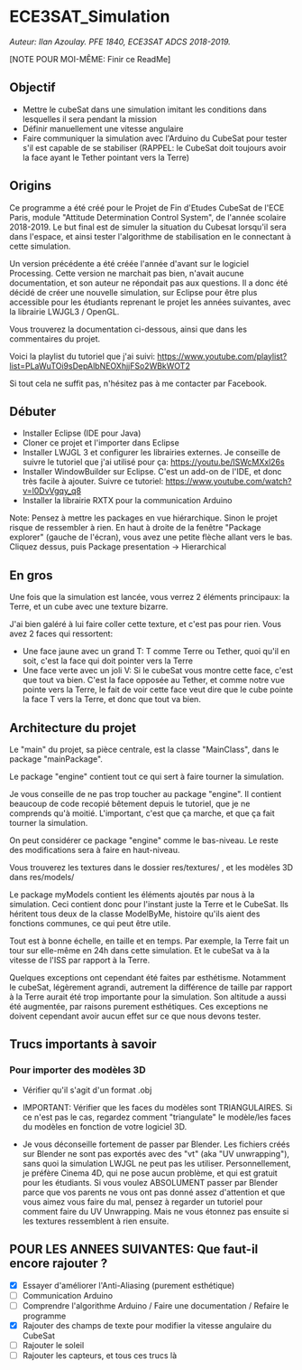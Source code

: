 # ECE3SAT_Simulation

*Auteur: Ilan Azoulay. PFE 1840, ECE3SAT ADCS 2018-2019.*

[NOTE POUR MOI-MÊME: Finir ce ReadMe]

## Objectif

- Mettre le cubeSat dans une simulation imitant les conditions dans lesquelles il sera pendant la mission
- Définir manuellement une vitesse angulaire
- Faire communiquer la simulation avec l'Arduino du CubeSat pour tester s'il est capable de se stabiliser (RAPPEL: le CubeSat doit toujours avoir la face ayant le Tether pointant vers la Terre)


## Origins

Ce programme a été créé pour le Projet de Fin d'Etudes CubeSat de l'ECE Paris, module "Attitude Determination Control System", de l'année scolaire 2018-2019. Le but final est de simuler la situation du Cubesat lorsqu'il sera dans l'espace, et ainsi tester l'algorithme de stabilisation en le connectant à cette simulation.

Un version précédente a été créée l'année d'avant sur le logiciel Processing. Cette version ne marchait pas bien, n'avait aucune documentation, et son auteur ne répondait pas aux questions. Il a donc été décidé de créer une nouvelle simulation, sur Eclipse pour être plus accessible pour les étudiants reprenant le projet les années suivantes, avec la librairie LWJGL3 / OpenGL.

Vous trouverez la documentation ci-dessous, ainsi que dans les commentaires du projet.

Voici la playlist du tutoriel que j'ai suivi: https://www.youtube.com/playlist?list=PLaWuTOi9sDepAlbNEOXhjjFSo2WBkWOT2

Si tout cela ne suffit pas, n'hésitez pas à me contacter par Facebook.


## Débuter

- Installer Eclipse (IDE pour Java)
- Cloner ce projet et l'importer dans Eclipse
- Installer LWJGL 3 et configurer les librairies externes. Je conseille de suivre le tutoriel que j'ai utilisé pour ça: https://youtu.be/ISWcMXxl26s
- Installer WindowBuilder sur Eclipse. C'est un add-on de l'IDE, et donc très facile à ajouter. Suivre ce tutoriel: https://www.youtube.com/watch?v=l0DvVgqy_q8
- Installer la librairie RXTX pour la communication Arduino

Note: Pensez à mettre les packages en vue hiérarchique. Sinon le projet risque de ressembler à rien. En haut à droite de la fenêtre "Package explorer" (gauche de l'écran), vous avez une petite flèche allant vers le bas. Cliquez dessus, puis Package presentation -> Hierarchical



## En gros

Une fois que la simulation est lancée, vous verrez 2 éléments principaux: la Terre, et un cube avec une texture bizarre.

J'ai bien galéré à lui faire coller cette texture, et c'est pas pour rien. Vous avez 2 faces qui ressortent:
- Une face jaune avec un grand T: T comme Terre ou Tether, quoi qu'il en soit, c'est la face qui doit pointer vers la Terre
- Une face verte avec un joli V: Si le cubeSat vous montre cette face, c'est que tout va bien. C'est la face opposée au Tether, et comme notre vue pointe vers la Terre, le fait de voir cette face veut dire que le cube pointe la face T vers la Terre, et donc que tout va bien.



## Architecture du projet

Le "main" du projet, sa pièce centrale, est la classe "MainClass", dans le package "mainPackage".

Le package "engine" contient tout ce qui sert à faire tourner la simulation. 

Je vous conseille de ne pas trop toucher au package "engine". Il contient beaucoup de code recopié bêtement depuis le tutoriel, que je ne comprends qu'à moitié. L'important, c'est que ça marche, et que ça fait tourner la simulation. 

On peut considérer ce package "engine" comme le bas-niveau. Le reste des modifications sera à faire en haut-niveau.

Vous trouverez les textures dans le dossier res/textures/ , et les modèles 3D dans res/models/

Le package myModels contient les éléments ajoutés par nous à la simulation. Ceci contient donc pour l'instant juste la Terre et le CubeSat. Ils héritent tous deux de la classe ModelByMe, histoire qu'ils aient des fonctions communes, ce qui peut être utile.

Tout est à bonne échelle, en taille et en temps. Par exemple, la Terre fait un tour sur elle-même en 24h dans cette simulation. Et le cubeSat va à la vitesse de l'ISS par rapport à la Terre.

Quelques exceptions ont cependant été faites par esthétisme. Notamment le cubeSat, légèrement agrandi, autrement la différence de taille par rapport à la Terre aurait été trop importante pour la simulation. Son altitude a aussi été augmentée, par raisons purement esthétiques. Ces exceptions ne doivent cependant avoir aucun effet sur ce que nous devons tester.


## Trucs importants à savoir

### Pour importer des modèles 3D

- Vérifier qu'il s'agit d'un format .obj

- IMPORTANT: Vérifier que les faces du modèles sont TRIANGULAIRES. Si ce n'est pas le cas, regardez comment "triangulate" le modèle/les faces du modèles en fonction de votre logiciel 3D.

- Je vous déconseille fortement de passer par Blender. Les fichiers créés sur Blender ne sont pas exportés avec des "vt" (aka "UV unwrapping"), sans quoi la simulation LWJGL ne peut pas les utiliser. Personnellement, je préfère Cinema 4D, qui ne pose aucun problème, et qui est gratuit pour les étudiants. Si vous voulez ABSOLUMENT passer par Blender parce que vos parents ne vous ont pas donné assez d'attention et que vous aimez vous faire du mal, pensez à regarder un tutoriel pour comment faire du UV Unwrapping. Mais ne vous étonnez pas ensuite si les textures ressemblent à rien ensuite.




## POUR LES ANNEES SUIVANTES: Que faut-il encore rajouter ?

- [X] Essayer d'améliorer l'Anti-Aliasing (purement esthétique)
- [ ] Communication Arduino
- [ ] Comprendre l'algorithme Arduino / Faire une documentation / Refaire le programme
- [X] Rajouter des champs de texte pour modifier la vitesse angulaire du CubeSat
- [ ] Rajouter le soleil
- [ ] Rajouter les capteurs, et tous ces trucs là

